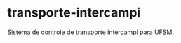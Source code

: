 transporte-intercampi
=====================

Sistema de controle de transporte intercampi para UFSM.
